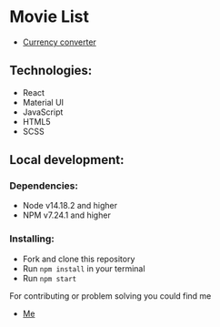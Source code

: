 # Movie List

- [Currency converter](https://godfree25.github.io/currency-conversion/)

## Technologies:

- React
- Material UI
- JavaScript
- HTML5
- SCSS

## Local development:

### Dependencies:

- Node v14.18.2 and higher
- NPM v7.24.1 and higher

### Installing:

- Fork and clone this repository
- Run `npm install` in your terminal
- Run `npm start`

For contributing or problem solving you could find me

- [Me](https://github.com/GoDfreE25)
